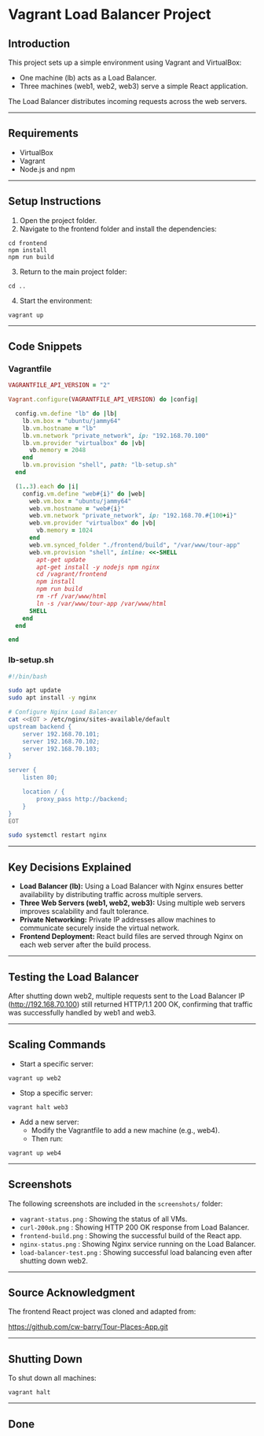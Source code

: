 # Vagrant Load Balancer Project

## Introduction

This project sets up a simple environment using Vagrant and VirtualBox:
- One machine (lb) acts as a Load Balancer.
- Three machines (web1, web2, web3) serve a simple React application.

The Load Balancer distributes incoming requests across the web servers.

---

## Requirements

- VirtualBox
- Vagrant
- Node.js and npm

---

## Setup Instructions

1. Open the project folder.
2. Navigate to the frontend folder and install the dependencies:

```
cd frontend
npm install
npm run build
```

3. Return to the main project folder:

```
cd ..
```

4. Start the environment:

```
vagrant up
```

---

## Code Snippets

### Vagrantfile

```ruby
VAGRANTFILE_API_VERSION = "2"

Vagrant.configure(VAGRANTFILE_API_VERSION) do |config|

  config.vm.define "lb" do |lb|
    lb.vm.box = "ubuntu/jammy64"
    lb.vm.hostname = "lb"
    lb.vm.network "private_network", ip: "192.168.70.100"
    lb.vm.provider "virtualbox" do |vb|
      vb.memory = 2048
    end
    lb.vm.provision "shell", path: "lb-setup.sh"
  end

  (1..3).each do |i|
    config.vm.define "web#{i}" do |web|
      web.vm.box = "ubuntu/jammy64"
      web.vm.hostname = "web#{i}"
      web.vm.network "private_network", ip: "192.168.70.#{100+i}"
      web.vm.provider "virtualbox" do |vb|
        vb.memory = 1024
      end
      web.vm.synced_folder "./frontend/build", "/var/www/tour-app"
      web.vm.provision "shell", inline: <<-SHELL
        apt-get update
        apt-get install -y nodejs npm nginx
        cd /vagrant/frontend
        npm install
        npm run build
        rm -rf /var/www/html
        ln -s /var/www/tour-app /var/www/html
      SHELL
    end
  end

end
```

### lb-setup.sh

```bash
#!/bin/bash

sudo apt update
sudo apt install -y nginx

# Configure Nginx Load Balancer
cat <<EOT > /etc/nginx/sites-available/default
upstream backend {
    server 192.168.70.101;
    server 192.168.70.102;
    server 192.168.70.103;
}

server {
    listen 80;

    location / {
        proxy_pass http://backend;
    }
}
EOT

sudo systemctl restart nginx
```

---

## Key Decisions Explained

- **Load Balancer (lb):** Using a Load Balancer with Nginx ensures better availability by distributing traffic across multiple servers.
- **Three Web Servers (web1, web2, web3):** Using multiple web servers improves scalability and fault tolerance.
- **Private Networking:** Private IP addresses allow machines to communicate securely inside the virtual network.
- **Frontend Deployment:** React build files are served through Nginx on each web server after the build process.

---

## Testing the Load Balancer

After shutting down web2, multiple requests sent to the Load Balancer IP (http://192.168.70.100) still returned HTTP/1.1 200 OK, confirming that traffic was successfully handled by web1 and web3.

---

## Scaling Commands

- Start a specific server:

```
vagrant up web2
```

- Stop a specific server:

```
vagrant halt web3
```

- Add a new server:
  - Modify the Vagrantfile to add a new machine (e.g., web4).
  - Then run:

```
vagrant up web4
```

---

## Screenshots

The following screenshots are included in the `screenshots/` folder:

- `vagrant-status.png` : Showing the status of all VMs.
- `curl-200ok.png` : Showing HTTP 200 OK response from Load Balancer.
- `frontend-build.png` : Showing the successful build of the React app.
- `nginx-status.png` : Showing Nginx service running on the Load Balancer.
- `load-balancer-test.png` : Showing successful load balancing even after shutting down web2.

---

## Source Acknowledgment

The frontend React project was cloned and adapted from:

https://github.com/cw-barry/Tour-Places-App.git

---

## Shutting Down

To shut down all machines:

```
vagrant halt
```

---

## Done





